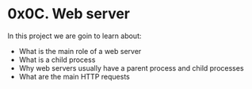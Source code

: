 # 0x0C. Web server

In this project we are goin to learn about: 

-   What is the main role of a web server
-   What is a child process
-   Why web servers usually have a parent process and child processes
-   What are the main HTTP requests

